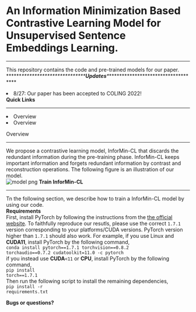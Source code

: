 # An Information Minimization Based Contrastive Learning Model for Unsupervised Sentence Embeddings Learning.

***

This repository contains the code and pre-trained models for our paper.<br>
\*\*\*\*\*\**\*\*\*\*\*\*\*\*\*\*\*\*\*\*\*\*\*\*\*\*\*\*\*\*\***Updates**\*************************************<br>
<li>8/27: Our paper has been accepted to COLING 2022!</li>
<strong>Quick Links</strong><br>

***

<li>Overview</li>
<li>Overview</li>

Overview<br>

***

We propose a contrastive learning model, InforMin-CL that discards the redundant information during the pre-training phase. InforMin-CL keeps important information and forgets redundant information by contrast and reconstruction operations. The following figure is an illustration of our model.<br>
![model png](https://user-images.githubusercontent.com/51829876/190571095-ef35e783-dd96-4e41-b4fe-185f735225e1.jpg)
<strong>Train InforMin-CL</strong>
***
Tn the following section, we describe how to train a InforMin-CL model by using our code.<br>
<strong>Requirements</strong><br>
First, install PyTorch by following the instructions from the [the official website](https://pytorch.org/). To faithfully reproduce our resutls, please use the correct <code>1.7.1</code> version corresponding to your platforms/CUDA versions. PyTorch version higher than <code>1.7.1</code> should also work. For example, if you use Linux and <strong>CUDA11</strong>, install PyTorch by the following command,<br>
<code>conda install pytorch==1.7.1 torchvision==0.8.2 torchaudio==0.7.2 cudatoolkit=11.0 -c pytorch</code><br>
if you instead use <strong>CUDA</strong><code><11</code> or <strong>CPU</strong>, install PyTorch by the following command,<br>
<code>pip install torch==1.7.1</code><br>
Then run the following script to install the remaining dependencies,<br>
<code>pip install -r requirements.txt</code><br>

<strong>Bugs or questions?</strong>
